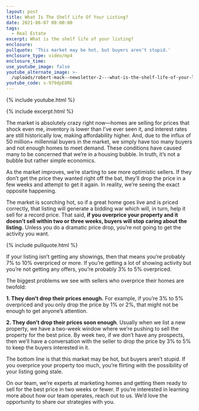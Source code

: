 ```yaml
---
layout: post
title: What Is The Shelf Life Of Your Listing?
date: 2021-06-07 00:00:00
tags:
  - Real Estate
excerpt: What is the shelf life of your listing?
enclosure:
pullquote: 'This market may be hot, but buyers aren’t stupid.'
enclosure_type: video/mp4
enclosure_time:
use_youtube_image: false
youtube_alternate_image: >-
  /uploads/robert-mack--newsletter-2---what-is-the-shelf-life-of-your-listing-yt.jpg
youtube_code: s-979dpE8RE
---
```

{% include youtube.html %}

{% include excerpt.html %}

The market is absolutely crazy right now—homes are selling for prices that shock even me, inventory is lower than I’ve ever seen it, and interest rates are still historically low, making affordability higher. And, due to the influx of 50 million+ millennial buyers in the market, we simply have too many buyers and not enough homes to meet demand. These conditions have caused many to be concerned that we’re in a housing bubble. In truth, it’s not a bubble but rather simple economics.

As the market improves, we’re starting to see more optimistic sellers. If they don’t get the price they wanted right off the bat, they’ll drop the price in a few weeks and attempt to get it again. In reality, we’re seeing the exact opposite happening.

The market is scorching hot, so if a great home goes live and is priced correctly, that listing will generate a bidding war which will, in turn, help it sell for a record price. That said, **if you overprice your property and it doesn’t sell within two or three weeks, buyers will stop caring about the listing.** Unless you do a dramatic price drop, you’re not going to get the activity you want.

{% include pullquote.html %}

If your listing isn’t getting any showings, then that means you’re probably 7% to 10% overpriced or more. If you’re getting a lot of showing activity but you’re not getting any offers, you’re probably 3% to 5% overpriced.

The biggest problems we see with sellers who overprice their homes are twofold:

**1\. They don’t drop their prices enough.** For example, if you’re 3% to 5% overpriced and you only drop the price by 1% or 2%, that might not be enough to get anyone’s attention.&nbsp;

**2\. They don’t drop their prices soon enough**. Usually when we list a new property, we have a two-week window where we’re pushing to sell the property for the best price. By week two, if we don’t have any prospects, then we’ll have a conversation with the seller to drop the price by 3% to 5% to keep the buyers interested in it.

The bottom line is that this market may be hot, but buyers aren’t stupid. If you overprice your property too much, you’re flirting with the possibility of your listing going stale.

On our team, we’re experts at marketing homes and getting them ready to sell for the best price in two weeks or fewer. If you’re interested in learning more about how our team operates, reach out to us. We’d love the opportunity to share our strategies with you.
